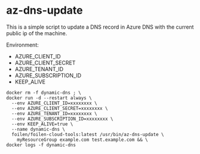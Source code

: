 # az-dns-update

This is a simple script to update a DNS record in Azure DNS with the current public ip of the machine.

Environment:
- AZURE_CLIENT_ID
- AZURE_CLIENT_SECRET
- AZURE_TENANT_ID
- AZURE_SUBSCRIPTION_ID
- KEEP_ALIVE

```
docker rm -f dynamic-dns ; \
docker run -d --restart always \
  --env AZURE_CLIENT_ID=xxxxxxxx \
  --env AZURE_CLIENT_SECRET=xxxxxxxx \
  --env AZURE_TENANT_ID=xxxxxxxx \
  --env AZURE_SUBSCRIPTION_ID=xxxxxxxx \
  --env KEEP_ALIVE=true \
  --name dynamic-dns \
  foilen/foilen-cloud-tools:latest /usr/bin/az-dns-update \
    myResourceGroup example.com test.example.com && \
docker logs -f dynamic-dns
```
